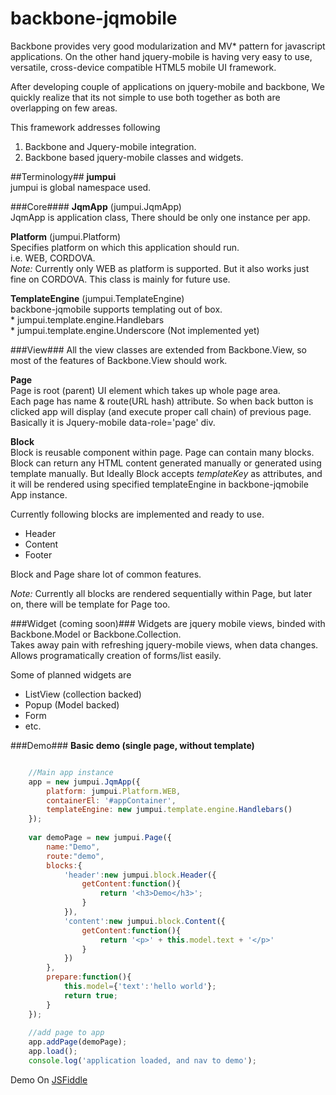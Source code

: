 # backbone-jqmobile

Backbone provides very good modularization and MV* pattern for javascript applications. On the other hand jquery-mobile is having very easy to use, versatile, cross-device compatible HTML5 mobile UI framework.

After developing couple of applications on jquery-mobile and backbone, We quickly realize that its not simple to use both together as both are overlapping on few areas. 

This framework addresses following  
1. Backbone and Jquery-mobile integration.  
2. Backbone based jquery-mobile classes and widgets.

##Terminology##
**jumpui**  
jumpui is global namespace used. 

###Core####
**JqmApp** (jumpui.JqmApp)  
JqmApp is application class, There should be only one instance per app.

**Platform** (jumpui.Platform)  
Specifies platform on which this application should run.  
i.e. WEB, CORDOVA.  
*Note:* Currently only WEB as platform is supported. But it also works just fine on CORDOVA. This class is mainly for future use.

**TemplateEngine** (jumpui.TemplateEngine)  
backbone-jqmobile supports templating out of box.  
	* jumpui.template.engine.Handlebars   
	* jumpui.template.engine.Underscore (Not implemented yet)

###View###
All the view classes are extended from Backbone.View, so most of the features of Backbone.View should work.

**Page**  
Page is root (parent) UI element which takes up whole page area.  
Each page has name & route(URL hash) attribute. So when back button is clicked app will display (and execute proper call chain) of previous page.  
Basically it is Jquery-mobile data-role='page' div. 

 
**Block**  
Block is reusable component within page. Page can contain many blocks. Block can return any HTML content generated manually or generated using template manually. But Ideally Block accepts *templateKey* as attributes, and it will be rendered using specified templateEngine in backbone-jqmobile App instance.

Currently following blocks are implemented and ready to use.  
  * Header  
  * Content    
  * Footer  

Block and Page share lot of common features.

*Note:* Currently all blocks are rendered sequentially within Page, but later on, there will be template for Page too.

###Widget (coming soon)###
Widgets are jquery mobile views, binded with Backbone.Model or Backbone.Collection.  
Takes away pain with refreshing jquery-mobile views, when data changes. Allows programatically creation of forms/list easily.

Some of planned widgets are  
  * ListView (collection backed)  
  * Popup (Model backed)  
  * Form  
  * etc.  
  

###Demo###
**Basic demo (single page, without template)**   
```javascript  

	//Main app instance
	app = new jumpui.JqmApp({
	    platform: jumpui.Platform.WEB,
	    containerEl: '#appContainer',
	    templateEngine: new jumpui.template.engine.Handlebars()
	});
	
	var demoPage = new jumpui.Page({
	    name:"Demo",
	    route:"demo",
	    blocks:{
	        'header':new jumpui.block.Header({
	            getContent:function(){
	                return '<h3>Demo</h3>';
	            }
	        }),
	        'content':new jumpui.block.Content({
	            getContent:function(){
	                return '<p>' + this.model.text + '</p>'
	            }
	        })
	    },
	    prepare:function(){
	        this.model={'text':'hello world'};
	        return true;
	    }
	});
	
	//add page to app                
	app.addPage(demoPage);
	app.load();
    console.log('application loaded, and nav to demo');
```  
Demo On [JSFiddle](http://jsfiddle.net/nachiket/mtLkk/)